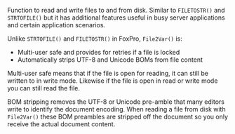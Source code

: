 ﻿Function to read and write files to and from disk. Similar to `FILETOSTR()` and `STRTOFILE()` but it has additional features useful in busy server applications and certain application scenarios.Unlike `STRTOFILE()` and `FILETOSTR()` in FoxPro, `File2Var()` is:* Multi-user safe and provides for retries if a file is locked* Automatically strips UTF-8 and Unicode BOMs from file contentMulti-user safe means that if the file is open for reading, it can still be written to in write mode. Likewise if the file is open in read or write mode you can still read the file.BOM stripping removes the UTF-8 or Unicode pre-amble that many editors write to identify the document encoding. When reading a file from disk with `File2Var()` these BOM preambles are stripped off the document so you only receive the actual document content.